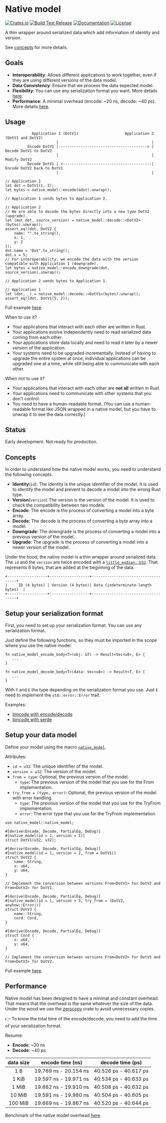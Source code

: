 # Native model

[![Crates.io](https://img.shields.io/crates/v/native_model)](https://crates.io/crates/native_model)
[![Build Test Release](https://github.com/vincent-herlemont/native_model/actions/workflows/build_and_test_release.yml/badge.svg)](https://github.com/vincent-herlemont/native_model/actions/workflows/build_and_test_release.yml)
[![Documentation](https://docs.rs/native_model/badge.svg)](https://docs.rs/native_model)
[![License](https://img.shields.io/crates/l/native_model)](LICENSE)

A thin wrapper around serialized data which add information of identity and version.

See [concepts](#concepts) for more details.

## Goals

- **Interoperability**: Allows different applications to work together, even if they are using different 
  versions of the data model.
- **Data Consistency**: Ensure that we process the data expected model.
- **Flexibility**: You can use any serialization format you want. More details [here](#setup-your-serialization-format).
- **Performance**: A minimal overhead (encode: ~20 ns, decode: ~40 ps). More details [here](#performance).

## Usage

```
            Application 1 (DotV1)                     Application 2 (DotV1 and DotV2)
                       |                                          |
          Encode DotV1 |----------------------------------------> | Decode DotV1 to DotV2
                       |                                          | Modify DotV2
          Decode DotV1 | <----------------------------------------| Encode DotV2 back to DotV1
                       |                                          |
```


```rust,skt-main
// Application 1
let dot = DotV1(1, 2);
let bytes = native_model::encode(&dot).unwrap();

// Application 1 sends bytes to Application 2.

// Application 2
// We are able to decode the bytes directly into a new type DotV2 (upgrade).
let (mut dot, source_version) = native_model::decode::<DotV2>(bytes).unwrap();
assert_eq!(dot, DotV2 { 
    name: "".to_string(), 
    x: 1, 
    y: 2 
});
dot.name = "Dot".to_string();
dot.x = 5;
// For interoperability, we encode the data with the version compatible with Application 1 (downgrade).
let bytes = native_model::encode_downgrade(dot, source_version).unwrap();

// Application 2 sends bytes to Application 1.

// Application 1
let (dot, _) = native_model::decode::<DotV1>(bytes).unwrap();
assert_eq!(dot, DotV1(5, 2));
 ```

Full example [here](./tests/example/example_main.rs).

When to use it?
- Your applications that interact with each other are written in Rust.
- Your applications evolve independently need to read serialized data coming from each other.
- Your applications store data locally and need to read it later by a newer version of the application.
- Your systems need to be upgraded incrementally. Instead of having to upgrade the entire system at once, individual
  applications can be upgraded one at a time, while still being able to communicate with each other.

When not to use it?
- Your applications that interact with each other are **not all** written in Rust.
- Your applications need to communicate with other systems that you don't control.
- You need to have a human-readable format. (You can use a human-readable format like JSON wrapped in a native model,
  but you have to unwrap it to see the data correctly.)

## Status

Early development. Not ready for production.

## Concepts

In order to understand how the native model works, you need to understand the following concepts.

- **Identity**(`id`): The identity is the unique identifier of the model. It is used to identify the model and 
  prevent to decode a model into the wrong Rust type.
- **Version**(`version`) The version is the version of the model. It is used to check the compatibility between two 
  models.
- **Encode**: The encode is the process of converting a model into a byte array.
- **Decode**: The decode is the process of converting a byte array into a model.
- **Downgrade**: The downgrade is the process of converting a model into a previous version of the model.
- **Upgrade**: The upgrade is the process of converting a model into a newer version of the model.

Under the hood, the native model is a thin wrapper around serialized data. The `id` and the `version` are twice encoded with a [`little_endian::U32`](https://docs.rs/zerocopy/latest/zerocopy/byteorder/little_endian/type.U32.html). That represents 8 bytes, that are added at the beginning of the data.

```
+------------------+------------------+------------------------------------+
|     ID (4 bytes) | Version (4 bytes)| Data (indeterminate-length bytes)  |
+------------------+------------------+------------------------------------+
```

## Setup your serialization format

First, you need to set up your serialization format. You can use any serialization format.

Just define the following functions, so they must be imported in the scope where you use the native model.

```rust,ignore
fn native_model_encode_body<T>(obj: &T) -> Result<Vec<u8>, E> {
   ...
}

fn native_model_decode_body<T>(data: Vec<u8>) -> Result<T, E> {
   ...
}
```

With `T` and `E` the type depending on the serialization format you use. Just `E` need to implement the `std::error::Error` trait.

Examples: 
- [bincode with encode/decode](./tests/example/encode_decode/bincode.rs)
- [bincode with serde](./tests/example/encode_decode/bincode_serde.rs)


## Setup your data model

Define your model using the macro [`native_model`](file:///home/vincentherlemont/IdeaProjects/native_model/target/doc/native_model/attr.native_model.html).

Attributes:
- `id = u32`: The unique identifier of the model.
- `version = u32`: The version of the model.
- `from = type`: Optional, the previous version of the model.
    - `type`: The previous version of the model that you use for the From implementation.
- `try_from = (type, error)`: Optional, the previous version of the model with error handling.
    - `type`: The previous version of the model that you use for the TryFrom implementation.
    - `error`: The error type that you use for the TryFrom implementation.

```rust,skt-define-models
use native_model::native_model;

#[derive(Encode, Decode, PartialEq, Debug)]
#[native_model(id = 1, version = 1)]
struct DotV1(u32, u32);

#[derive(Encode, Decode, PartialEq, Debug)]
#[native_model(id = 1, version = 2, from = DotV1)]
struct DotV2 {
    name: String,
    x: u64,
    y: u64,
}

// Implement the conversion between versions From<DotV1> for DotV2 and From<DotV2> for DotV1.

#[derive(Encode, Decode, PartialEq, Debug)]
#[native_model(id = 1, version = 3, try_from = (DotV2, anyhow::Error))]
struct DotV3 {
    name: String,
    cord: Cord,
}

#[derive(Encode, Decode, PartialEq, Debug)]
struct Cord {
    x: u64,
    y: u64,
}

// Implement the conversion between versions From<DotV2> for DotV3 and From<DotV3> for DotV2.
```

Full example [here](tests/example/example_define_model.rs).

## Performance

Native model has
been designed to have a minimal and constant overhead. That means that the overhead is the same
whatever the size of the data. Under the wood we use the [zerocopy](https://docs.rs/zerocopy/latest/zerocopy/) crate 
to avoid unnecessary copies.

👉 To know the total time of the encode/decode, you need to add the time of your serialization format.

Resume:
- **Encode**: ~20 ns
- **Decode**: ~40 ps

|      data size       |   encode time (ns)    | decode time (ps)        |
|:--------------------:|:---------------------:|:-----------------------:|
|         1 B          | 19.769 ns - 20.154 ns | 40.526 ps - 40.617 ps   |
|        1 KiB         | 19.597 ns - 19.971 ns | 40.534 ps - 40.633 ps   |
|        1 MiB         | 19.662 ns - 19.910 ns | 40.508 ps - 40.632 ps   |
|        10 MiB        | 19.591 ns - 19.980 ns | 40.504 ps - 40.605 ps   |
|       100 MiB        | 19.669 ns - 19.867 ns | 40.520 ps - 40.644 ps   |

Benchmark of the native model overhead [here](benches/overhead.rs).

